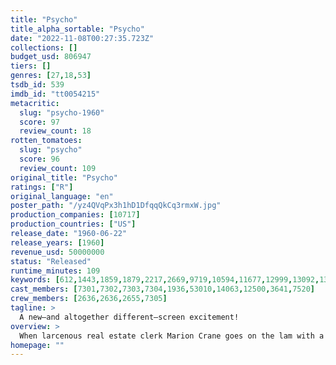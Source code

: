 ```yaml
---
title: "Psycho"
title_alpha_sortable: "Psycho"
date: "2022-11-08T00:27:35.723Z"
collections: []
budget_usd: 806947
tiers: []
genres: [27,18,53]
tsdb_id: 539
imdb_id: "tt0054215"
metacritic:
  slug: "psycho-1960"
  score: 97
  review_count: 18
rotten_tomatoes:
  slug: "psycho"
  score: 96
  review_count: 109
original_title: "Psycho"
ratings: ["R"]
original_language: "en"
poster_path: "/yz4QVqPx3h1hD1DfqqQkCq3rmxW.jpg"
production_companies: [10717]
production_countries: ["US"]
release_date: "1960-06-22"
release_years: [1960]
revenue_usd: 50000000
status: "Released"
runtime_minutes: 109
keywords: [612,1443,1859,1879,2217,2669,9719,10594,11677,12999,13092,13112,14604,41329,155790,156091,233450]
cast_members: [7301,7302,7303,7304,1936,53010,14063,12500,3641,7520]
crew_members: [2636,2636,2655,7305]
tagline: >
  A new—and altogether different—screen excitement!
overview: >
  When larcenous real estate clerk Marion Crane goes on the lam with a wad of cash and hopes of starting a new life, she ends up at the notorious Bates Motel, where manager Norman Bates cares for his housebound mother.
homepage: ""
---
```

